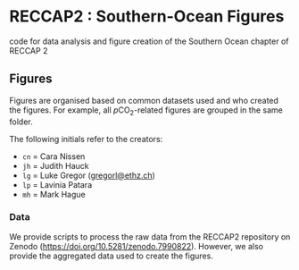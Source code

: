 # RECCAP2 : Southern-Ocean Figures
code for data analysis and figure creation of the Southern Ocean chapter of RECCAP 2

## Figures 

Figures are organised based on common datasets used and who created the figures. For example, all $p\mathrm{CO}_2$-related figures are grouped in the same folder.

The following initials refer to the creators:

- `cn` = Cara Nissen
- `jh` = Judith Hauck
- `lg` = Luke Gregor (gregorl@ethz.ch)
- `lp` = Lavinia Patara
- `mh` = Mark Hague

### Data

We provide scripts to process the raw data from the RECCAP2 repository on Zenodo (https://doi.org/10.5281/zenodo.7990822). 
However, we also provide the aggregated data used to create the figures.
